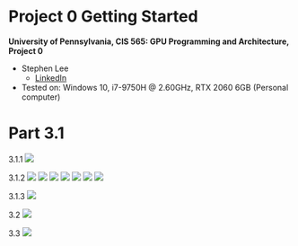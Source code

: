 Project 0 Getting Started
====================

**University of Pennsylvania, CIS 565: GPU Programming and Architecture, Project 0**

* Stephen Lee
  * [LinkedIn](https://www.linkedin.com/in/stephen-lee-bb5a40163/)
* Tested on: Windows 10, i7-9750H @ 2.60GHz, RTX 2060 6GB (Personal computer)

Part 3.1
====================
3.1.1
![](images/3.1.1)

3.1.2
![](images/3.1.2.p1)
![](images/3.1.2.p2)
![](images/3.1.2.p3)
![](images/3.1.2.p4)
![](images/3.1.2.p5)
![](images/3.1.2.p6)
![](images/3.1.2.p7)

3.1.3
![](images/3.1.3)

3.2
![](images/3.2)

3.3
![](images/3.3)
